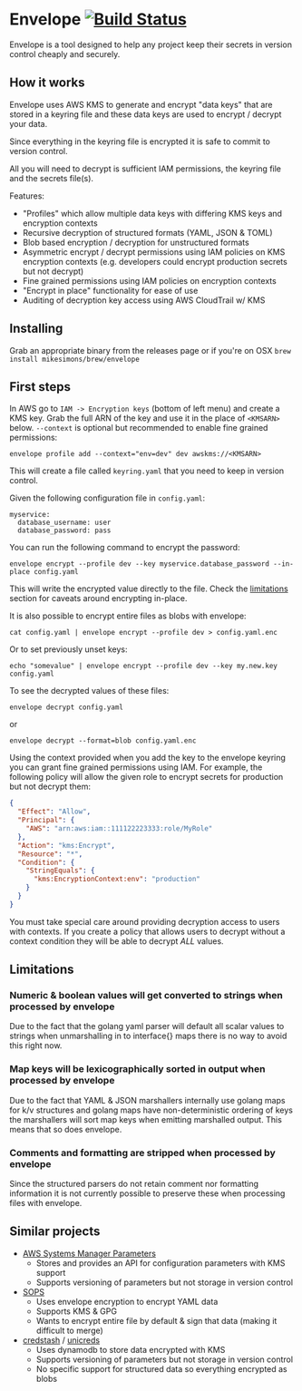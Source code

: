 # Envelope [![Build Status](https://travis-ci.org/mikesimons/envelope.svg?branch=master)](https://travis-ci.org/mikesimons/envelope)
Envelope is a tool designed to help any project keep their secrets in version control cheaply and securely.

## How it works
Envelope uses AWS KMS to generate and encrypt "data keys" that are stored in a keyring file and these data keys are used to encrypt / decrypt your data.

Since everything in the keyring file is encrypted it is safe to commit to version control.

All you will need to decrypt is sufficient IAM permissions, the keyring file and the secrets file(s).

Features:
- "Profiles" which allow multiple data keys with differing KMS keys and encryption contexts
- Recursive decryption of structured formats (YAML, JSON & TOML)
- Blob based encryption / decryption for unstructured formats
- Asymmetric encrypt / decrypt permissions using IAM policies on KMS encryption contexts (e.g. developers could encrypt production secrets but not decrypt)
- Fine grained permissions using IAM policies on encryption contexts
- "Encrypt in place" functionality for ease of use
- Auditing of decryption key access using AWS CloudTrail w/ KMS

## Installing
Grab an appropriate binary from the releases page or if you're on OSX `brew install mikesimons/brew/envelope`

## First steps
In AWS go to `IAM -> Encryption keys` (bottom of left menu) and create a KMS key.
Grab the full ARN of the key and use it in the place of `<KMSARN>` below.
`--context` is optional but recommended to enable fine grained permissions:

```
envelope profile add --context="env=dev" dev awskms://<KMSARN>
```
This will create a file called `keyring.yaml` that you need to keep in version control.

Given the following configuration file in `config.yaml`:
```
myservice:
  database_username: user
  database_password: pass
````

You can run the following command to encrypt the password:
```
envelope encrypt --profile dev --key myservice.database_password --in-place config.yaml
```

This will write the encrypted value directly to the file. Check the [limitations](#limitations) section for caveats around encrypting in-place.

It is also possible to encrypt entire files as blobs with envelope:
```
cat config.yaml | envelope encrypt --profile dev > config.yaml.enc
```

Or to set previously unset keys:
```
echo "somevalue" | envelope encrypt --profile dev --key my.new.key config.yaml
```

To see the decrypted values of these files:
```
envelope decrypt config.yaml
```
or
```
envelope decrypt --format=blob config.yaml.enc
```

Using the context provided when you add the key to the envelope keyring you can grant fine grained permissions using IAM. For example, the following policy will allow the given role to encrypt secrets for production but not decrypt them:
```json
{
  "Effect": "Allow",
  "Principal": {
    "AWS": "arn:aws:iam::111122223333:role/MyRole"
  },
  "Action": "kms:Encrypt",
  "Resource": "*",
  "Condition": {
    "StringEquals": {
      "kms:EncryptionContext:env": "production"
    }
  }
}
```

You must take special care around providing decryption access to users with contexts.
If you create a policy that allows users to decrypt without a context condition they will be able to decrypt *ALL* values.

## Limitations
### Numeric & boolean values will get converted to strings when processed by envelope
Due to the fact that the golang yaml parser will default all scalar values to strings when unmarshalling in to interface{} maps there is no way to avoid this right now.

### Map keys will be lexicographically sorted in output when processed by envelope
Due to the fact that YAML & JSON marshallers internally use golang maps for k/v structures and golang maps have non-deterministic ordering of keys the marshallers will sort map keys when emitting marshalled output. This means that so does envelope.

### Comments and formatting are stripped when processed by envelope
Since the structured parsers do not retain comment nor formatting information it is not currently possible to preserve these when processing files with envelope.

## Similar projects
- [AWS Systems Manager Parameters](https://docs.aws.amazon.com/systems-manager/latest/userguide/systems-manager-paramstore.html)
  - Stores and provides an API for configuration parameters with KMS support
  - Supports versioning of parameters but not storage in version control
- [SOPS](https://github.com/mozilla/sops)
  - Uses envelope encryption to encrypt YAML data
  - Supports KMS & GPG
  - Wants to encrypt entire file by default & sign that data (making it difficult to merge)
- [credstash](https://github.com/fugue/credstash) / [unicreds](https://github.com/Versent/unicreds)
  - Uses dynamodb to store data encrypted with KMS
  - Supports versioning of parameters but not storage in version control
  - No specific support for structured data so everything encrypted as blobs
